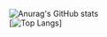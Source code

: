 ![Anurag's GitHub stats](https://github-readme-stats.vercel.app/api?username=qkharma&show_icons=true&theme=blueberry)\
[![Top Langs](https://github-readme-stats.vercel.app/api/top-langs/?username=qkharma&layout=compact&theme=blueberry)]

<!--
**QKharma/QKharma** is a ✨ _special_ ✨ repository because its `README.md` (this file) appears on your GitHub profile.

Here are some ideas to get you started:

- 🔭 I’m currently working on ...
- 🌱 I’m currently learning ...
- 👯 I’m looking to collaborate on ...
- 🤔 I’m looking for help with ...
- 💬 Ask me about ...
- 📫 How to reach me: ...
- 😄 Pronouns: ...
- ⚡ Fun fact: ...
-->
